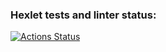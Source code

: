 ### Hexlet tests and linter status:
[![Actions Status](https://github.com/necrohost/php-project-lvl1/workflows/hexlet-check/badge.svg)](https://github.com/necrohost/php-project-lvl1/actions)